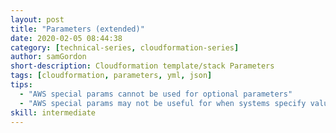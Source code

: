 ```yaml
---
layout: post
title: "Parameters (extended)"
date: 2020-02-05 08:44:38
category: [technical-series, cloudformation-series]
author: samGordon
short-description: Cloudformation template/stack Parameters
tags: [cloudformation, parameters, yml, json]
tips:
  - "AWS special params cannot be used for optional parameters"
  - "AWS special params may not be useful for when systems specify values, as they're more for user assistance"
skill: intermediate
---
```

